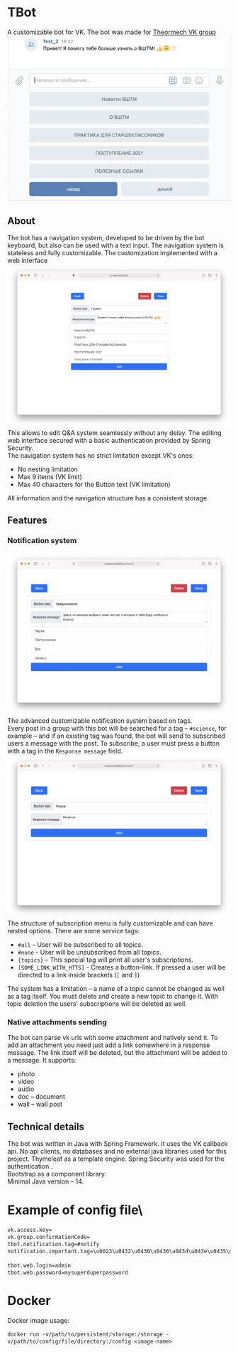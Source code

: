 # TBot
A customizable bot for VK. The bot was made for [Theormech VK group](https://vk.com/theormech)
![](img/dialog.png)
## About
The bot has a navigation system, developed to be driven by the bot keyboard,
but also can be used with a text input. The navigation system is stateless 
and fully customizable. The customization implemented with a web interface
![](img/web_page.png)
This allows to edit Q&A system seamlessly without any delay. 
The editing web interface secured with a basic authentication provided by Spring Security.\
The navigation system has no strict limitation except VK's ones:
- No nesting limitation
- Max 9 items (VK limit)
- Max 40 characters for the Button text (VK limitation)

All information and the navigation structure has a consistent storage.

## Features
### Notification system
![](img/notification.png)
The advanced customizable notification system based on tags.\
Every post in a group with this bot will be searched for a tag – `#science`,
for example – and if an existing tag was found, the bot will send to subscribed users a message with the post.
To subscribe, a user must press a button with a tag in the `Response message` field.
![](img/example.png)
The structure of subscription menu is fully customizable and can have nested options.
There are some service tags:
- `#all` – User will be subscribed to all topics.
- `#none` - User will be unsubscribed from all topics.
- `{topics}` – This special tag will print all user's subscriptions.
- `[SOME_LINK_WITH_HTTS]` - Creates a button-link. If pressed a user will be directed to a link inside brackets (`[` and `]`)

The system has a limitation – a name of a topic cannot be changed as well as a tag itself.
You must delete and create a new topic to change it. With topic deletion the users' subscriptions
will be deleted as well.

### Native attachments sending
The bot can parse vk urls with some attachment and natively send it.
To add an attachment you need just add a link somewhere in a response message. 
The link itself will be deleted, but the attachment will be added to a message.
It supports:
- photo
- video 
- audio
- doc – document
- wall – wall post


## Technical details
The bot was written in Java with Spring Framework. It uses the VK callback api. 
No api clients, no databases and no external java libraries used for this project.
Thymeleaf as a template engine. Spring Security was used for the authentication .\
Bootstrap as a component library.\
Minimal Java version – 14.

# Example of config file\

```
vk.access.key=
vk.group.confirmationCode=
tbot.notification.tag=#notify
notification.important.tag=\u0023\u0432\u0430\u0436\u043d\u043e\u0435\u0412\u0428\u0422\u041c

tbot.web.login=admin
tbot.web.password=mysuperduperpassword
```

# Docker 

Docker image usage:
```shell
docker run -v/path/to/persistent/storage:/storage -v/path/to/config/file/directory:/config <image-name>
```



